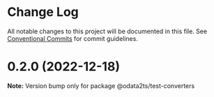# Change Log

All notable changes to this project will be documented in this file.
See [Conventional Commits](https://conventionalcommits.org) for commit guidelines.

# 0.2.0 (2022-12-18)

**Note:** Version bump only for package @odata2ts/test-converters
